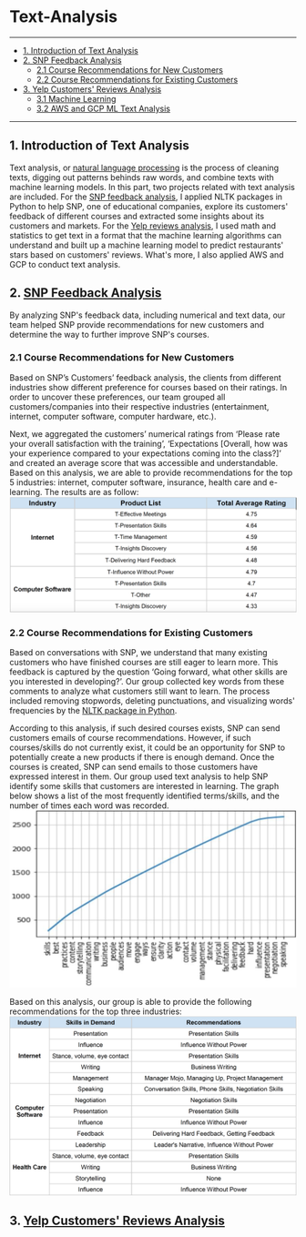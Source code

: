 # Text-Analysis

---

- [1. Introduction of Text Analysis](#1-introduction-of-text-analysis)
- [2. SNP Feedback Analysis](#2-snp-feedback-analysis)
  - [2.1 Course Recommendations for New Customers](#21-course-recommendations-for-new-customers)
  - [2.2 Course Recommendations for Existing Customers](#22-course-recommendations-for-existing-customers)
- [3. Yelp Customers' Reviews Analysis](#3-yelp-customers'-reviews-analysis)
  - [3.1 Machine Learning](#31-machine-learning)
  - [3.2 AWS and GCP ML Text Analysis](#32-aws-and-gcp-ml-text-analysis)
 
 ---
 
 ## 1. Introduction of Text Analysis
 Text analysis, or [natural language processing](https://en.wikipedia.org/wiki/Natural_language_processing) is the process of cleaning texts, digging out patterns behinds raw words, and combine texts with machine learning models. In this part, two projects related with text analysis are included. For the [SNP feedback analysis](https://github.com/Zhenyu0521/Text-Analysis/tree/master/SNP%20Feedback%20Analysis), I applied NLTK packages in Python to help SNP, one of educational companies, explore its customers' feedback of different courses and extracted some insights about its customers and markets. For the [Yelp reviews analysis](https://github.com/Zhenyu0521/Text-Analysis/tree/master/NLP%20for%20Yelp%20Reviews), I used math and statistics to get text in a format that the machine learning algorithms can understand and built up a machine learning model to predict restaurants' stars based on customers' reviews. What's more, I also applied AWS and GCP to conduct text analysis.
 
 ## 2. [SNP Feedback Analysis](https://github.com/Zhenyu0521/Text-Analysis/tree/master/SNP%20Feedback%20Analysis)
By analyzing SNP's feedback data, including numerical and text data, our team helped SNP provide recommendations for new customers and determine the way to further improve SNP's courses.

### 2.1 Course Recommendations for New Customers
Based on SNP’s Customers’ feedback analysis, the clients from different industries show different preference for courses based on their ratings. In order to uncover these preferences, our team grouped all customers/companies into their respective industries (entertainment, internet, computer software, computer hardware, etc.).

Next, we aggregated the customers’ numerical ratings from ‘Please rate your overall satisfaction with the training’, ‘Expectations [Overall, how was your experience compared to your expectations coming into the class?]’ and created an average score that was accessible and understandable. Based on this analysis, we are able to provide recommendations for the top 5 industries: internet, computer software, insurance, health care and e-learning. The results are as follow: 
![average_rating](https://github.com/Zhenyu0521/Text-Analysis/blob/master/SNP%20Feedback%20Analysis/Pics/average%20ratings.png)

### 2.2 Course Recommendations for Existing Customers
Based on conversations with SNP, we understand that many existing customers who have finished courses are still eager to learn more. This feedback is captured by the question ‘Going forward, what other skills are you interested in developing?’. Our group collected key words from these comments to analyze what customers still want to learn. The process included removing stopwords, deleting punctuations, and visualizing words' frequencies by the [NLTK package in Python](https://github.com/Zhenyu0521/Text-Analysis/blob/master/SNP%20Feedback%20Analysis/SNP%20Proposal%202.1%20Final.ipynb).

According to this analysis, if such desired courses exists, SNP can send customers emails of course recommendations. However, if such courses/skills do not currently exist, it could be an opportunity for SNP to potentially create a new products if there is enough demand. Once the courses is created, SNP can send emails to those customers have expressed interest in them. Our group used text analysis to help SNP identify some skills that customers are interested in learning. The graph below shows a list of the most frequently identified terms/skills, and the number of times each word was recorded.
![word frequency](https://github.com/Zhenyu0521/Text-Analysis/blob/master/SNP%20Feedback%20Analysis/Pics/word%20frequency.png)
 
Based on this analysis, our group is able to provide the following recommendations for the top three industries:
![recommendations](https://github.com/Zhenyu0521/Text-Analysis/blob/master/SNP%20Feedback%20Analysis/Pics/recommendations.png)
 
 
 ## 3. [Yelp Customers' Reviews Analysis](https://github.com/Zhenyu0521/Text-Analysis/tree/master/NLP%20for%20Yelp%20Reviews)
